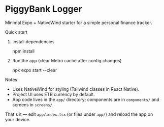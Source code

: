 # PiggyBank Logger

Minimal Expo + NativeWind starter for a simple personal finance tracker.

Quick start

1. Install dependencies

   npm install

2. Run the app (clear Metro cache after config changes)

   npx expo start --clear

Notes

- Uses NativeWind for styling (Tailwind classes in React Native).
- Project UI uses ETB currency by default.
- App code lives in the `app/` directory; components are in `components/` and screens in `screens/`.

That's it — edit `app/index.tsx` (or files under `app/`) and reload the app on your device.
